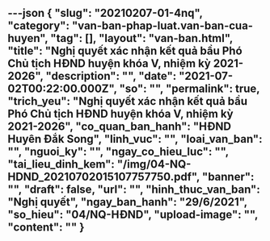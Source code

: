 ---json
{
    "slug": "20210207-01-4nq",
    "category": "van-ban-phap-luat.van-ban-cua-huyen",
    "tag": [],
    "layout": "van-ban.html",
    "title": "Nghị quyết xác nhận kết quả bầu Phó Chủ tịch HĐND huyện khóa V, nhiệm kỳ 2021-2026",
    "description": "",
    "date": "2021-07-02T00:22:00.000Z",
    "so": "",
    "permalink": true,
    "trich_yeu": "Nghị quyết xác nhận kết quả bầu Phó Chủ tịch HĐND huyện khóa V, nhiệm kỳ 2021-2026",
    "co_quan_ban_hanh": "HĐND Huyên Đắk Song",
    "linh_vuc": "",
    "loai_van_ban": "",
    "nguoi_ky": "",
    "ngay_co_hieu_luc": "",
    "tai_lieu_dinh_kem": "/img/04-NQ-HDND_20210702015107757750.pdf",
    "banner": "",
    "draft": false,
    "url": "",
    "hinh_thuc_van_ban": "Nghị quyết",
    "ngay_ban_hanh": "29/6/2021",
    "so_hieu": "04/NQ-HĐND",
    "upload-image": "",
    "__content__": ""
}
---
